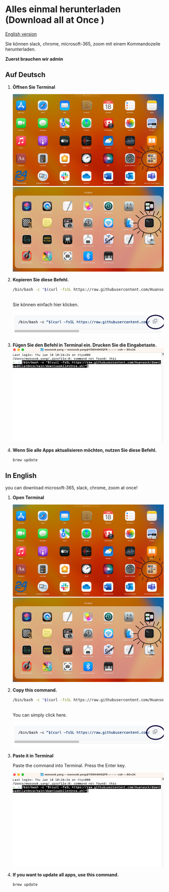 # Alles einmal herunterladen (Download all at Once )

  [English version](#in-english)

Sie können slack, chrome, microsoft-365, zoom mit einem Kommandozeile herunterladen.

**Zuerst brauchen wir admin**

## Auf Deutsch

1. **Öffnen Sie Terminal**
   
   ![andere](./images/andere.png)
   ![Terminal](./images/terminal.png)

2. **Kopieren Sie diese Befehl.**
    <br/>

    ```bash
    /bin/bash -c "$(curl -fsSL https://raw.githubusercontent.com/Huansock/downloadAllatOnce/main/downloadAllAtOnce.sh)"
    ```
    <br/>
    Sie können einfach hier klicken.

    ![Kopie](./images/kopie.png) 

3. **Fügen Sie den Befehl in Terminal ein. Drucken Sie die Eingabetaste.**
    ![Befehl](./images/Befehl.png)
4. **Wenn Sie alle Apps aktualisieren möchten, nutzen Sie diese Befehl.**
    ```bash
    brew update
    ```

## In English

you can download microsoft-365, slack, chrome, zoom at once!

1. **Open Terminal**

    ![other](./images/andere.png)
    ![Terminal](./images/terminal.png)

2. **Copy this command.**

    ```bash
    /bin/bash -c "$(curl -fsSL https://raw.githubusercontent.com/Huansock/downloadAllatOnce/main/downloadAllAtOnce.sh)"
    ```
    <br/>
    You can simply click here.

    ![bash](./images/kopie.png)

3. **Paste it in Terminal**

    Paste the command into Terminal. Press the Enter key.

    ![run](./images/Befehl.png)

4. **If you want to update all apps, use this command.**

    ```bash
    brew update
    ```